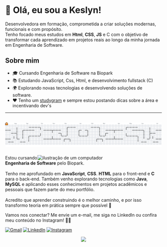 # 💜 Olá, eu sou a Keslyn!
<p align="left">
  Desenvolvedora em formação, comprometida a criar soluções modernas, funcionais e com propósito. <br>
 Tenho focado meus estudos em <strong>Html</strong>, <strong>CSS</strong>, <strong>JS</strong> e C com o objetivo de transformar cada aprendizado em projetos reais ao longo da minha jornada em Engenharia de Software.
</p>

## Sobre mim

- 🎓 Cursando Engenharia de Software na Biopark
- 📚 Estudando JavaScript, Css, Html, e desenvolvimento fullstack (C)
- 🌍 Explorando novas tecnologias e desenvolvendo soluções de software.
- ❤️ Tenho um [studygram](https://www.instagram.com/code.kes/) e sempre estou postando dicas sobre a área e incentivando dev's

---
<br>

<picture>
  <source media="(prefers-color-scheme: dark)" srcset="https://raw.githubusercontent.com/eduardavieira-dev/eduardavieira-dev/output/pacman-contribution-graph-dark.svg">
  <source media="(prefers-color-scheme: light)" srcset="https://raw.githubusercontent.com/eduardavieira-dev/eduardavieira-dev/output/pacman-contribution-graph.svg">
  <img alt="pacman contribution graph" src="https://raw.githubusercontent.com/eduardavieira-dev/eduardavieira-dev/output/pacman-contribution-graph.svg">
</picture>

###





<img src="https://raw.githubusercontent.com/MicaelliMedeiros/micaellimedeiros/master/image/computer-illustration.png" alt="ilustração de um computador" min-width="400px" max-width="400px" width="400px" align="right">

<p align="left"> 
 Estou cursando <strong> Engenharia de Software</strong> pelo Biopark. <br><br>
  Tenho me aprofundado em <strong>JavaScript</strong>, <strong>CSS</strong>. <strong>HTML</strong> para o front-end e <strong>C</strong> para o back-end. Também venho explorando tecnologias como <strong>Java</strong>, <strong>MySQL</strong> e  aplicando esses conhecimentos em projetos acadêmicos e pessoais que fazem parte do meu portfólio. <br><br>
  Acredito que aprender construindo é o melhor caminho, e por isso transformo teoria em prática sempre que possível 🚀
</p>



<p align="left">

</p>

<p align="left">
  Vamos nos conectar? Me envie um e-mail, me siga no LinkedIn ou confira meu conteúdo no Instagram! 💌✨
</p>

<p align="left">
  <a href="https://mail.google.com/mail/?view=cm&fs=1&to=kes.keslyn@gmail.com" title="Gmail">
  <img src="https://img.shields.io/badge/-Gmail-FF0000?style=flat-square&labelColor=FF0000&logo=gmail&logoColor=white&link=LINK-DO-SEU-GMAIL" alt="Gmail"/></a>
  <a href="https://www.linkedin.com/in/keslyn-bus-cristaldo/" title="LinkedIn">
  <img src="https://img.shields.io/badge/-Linkedin-0e76a8?style=flat-square&logo=Linkedin&logoColor=white&link=LINK-DO-SEU-LINKEDIN" alt="LinkedIn"/></a>
  <a href="https://www.instagram.com/code.kes/" title="Instagram">
  <img src="https://img.shields.io/badge/-Instagram-DF0174?style=flat-square&labelColor=DF0174&logo=instagram&logoColor=white&link=LINK-DO-SEU-INSTAGRAM" alt="Instagram"/></a>
</p>

<div align="center">
  <img src="https://visitor-badge.laobi.icu/badge?page_id=eduardavieira-dev.eduardavieira-dev&left_color=darkviolet&right_color=orchid" width="80" />
</div>

